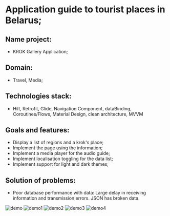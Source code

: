 # Application guide to tourist places in Belarus;

## Name project:
- KROK Gallery Application;

## Domain:
- Travel, Media;

## Technologies stack:
- Hilt, Retrofit, Glide, Navigation Component, dataBinding, Coroutines/Flows, Material Design, clean architecture, MVVM

## Goals and features:
- Display a list of regions and a krok's place;
- Implement the page using the information;
- Implement a media player for the audio guide;
- Implement localisation toggling for the data list;
- Implement support for light and dark themes;

## Solution of problems:
- Poor database performance with data: Large delay in receiving information and transmission errors. JSON has broken data.

<img alt="demo" src="https://github.com/aleh-god/KrokSample/blob/main/demo.gif" />
<img alt="demo1" src="https://github.com/aleh-god/KrokSample/blob/main/Krok-gallery-1.jpg" />
<img alt="demo2" src="https://github.com/aleh-god/KrokSample/blob/main/Krok-gallery-2.jpg" />
<img alt="demo3" src="https://github.com/aleh-god/KrokSample/blob/main/Krok-gallery-3.jpg" />
<img alt="demo4" src="https://github.com/aleh-god/KrokSample/blob/main/Krok-gallery-7.jpg" />
